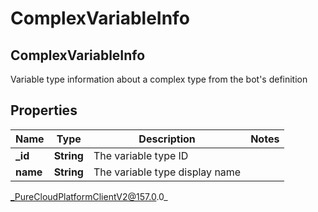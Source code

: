 # ComplexVariableInfo

## ComplexVariableInfo
Variable type information about a complex type from the bot&#39;s definition

## Properties

|Name | Type | Description | Notes|
|------------ | ------------- | ------------- | -------------|
| **_id** | **String** | The variable type ID | |
| **name** | **String** | The variable type display name | |



_PureCloudPlatformClientV2@157.0.0_
